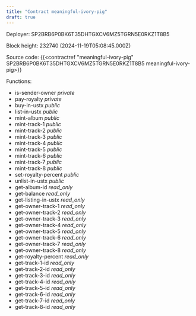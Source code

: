 ```yaml
---
title: "Contract meaningful-ivory-pig"
draft: true
---
```

Deployer: SP2BRB6P0BK6T35DHTGXCV6MZ5TGRN5E0RKZ1T8B5


 



Block height: 232740 (2024-11-19T05:08:45.000Z)

Source code: {{<contractref "meaningful-ivory-pig" SP2BRB6P0BK6T35DHTGXCV6MZ5TGRN5E0RKZ1T8B5 meaningful-ivory-pig>}}

Functions:

* is-sender-owner _private_
* pay-royalty _private_
* buy-in-ustx _public_
* list-in-ustx _public_
* mint-album _public_
* mint-track-1 _public_
* mint-track-2 _public_
* mint-track-3 _public_
* mint-track-4 _public_
* mint-track-5 _public_
* mint-track-6 _public_
* mint-track-7 _public_
* mint-track-8 _public_
* set-royalty-percent _public_
* unlist-in-ustx _public_
* get-album-id _read_only_
* get-balance _read_only_
* get-listing-in-ustx _read_only_
* get-owner-track-1 _read_only_
* get-owner-track-2 _read_only_
* get-owner-track-3 _read_only_
* get-owner-track-4 _read_only_
* get-owner-track-5 _read_only_
* get-owner-track-6 _read_only_
* get-owner-track-7 _read_only_
* get-owner-track-8 _read_only_
* get-royalty-percent _read_only_
* get-track-1-id _read_only_
* get-track-2-id _read_only_
* get-track-3-id _read_only_
* get-track-4-id _read_only_
* get-track-5-id _read_only_
* get-track-6-id _read_only_
* get-track-7-id _read_only_
* get-track-8-id _read_only_
